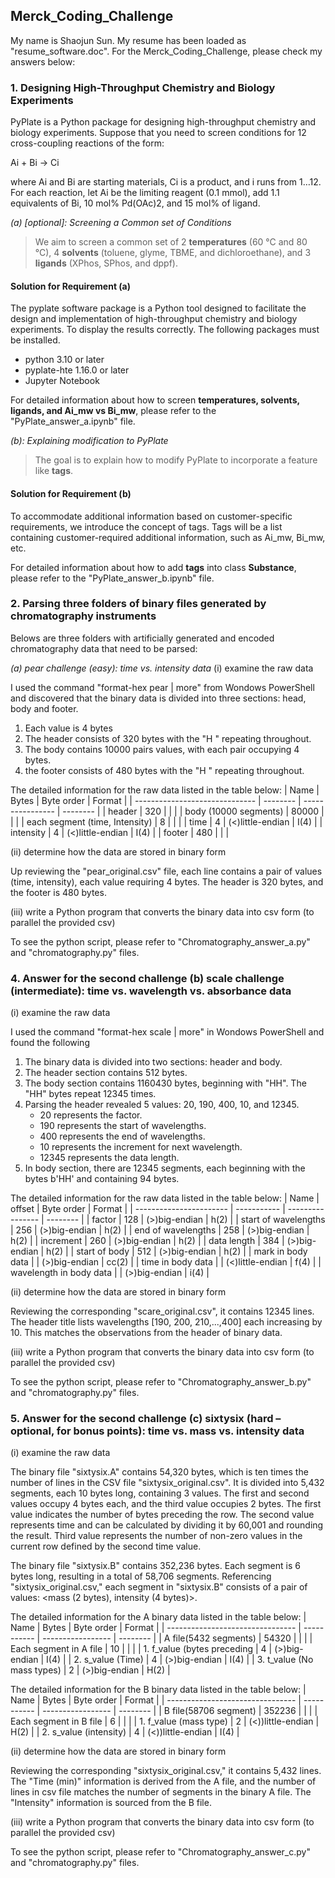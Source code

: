 ## Merck_Coding_Challenge
My name is Shaojun Sun. My resume has been loaded as "resume_software.doc". For the Merck_Coding_Challenge, please check my answers below:
### 1. Designing High-Throughput Chemistry and Biology Experiments
PyPlate is a Python package for designing high-throughput chemistry and biology experiments. Suppose that you need to screen conditions for 12 cross-coupling reactions of the form:

Ai + Bi → Ci

where Ai and Bi are starting materials, Ci is a product, and i runs from 1…12.  For each reaction, let Ai be the limiting reagent (0.1 mmol), add 1.1 equivalents of Bi, 10 mol% Pd(OAc)2, and 15 mol% of ligand. 

*(a) [optional]: Screening a Common set of Conditions*
>We aim to screen a common set of 2 **temperatures** (60 °C and 80 °C), 4 **solvents** (toluene, glyme, TBME, and dichloroethane), and 3 **ligands** (XPhos, SPhos, and dppf). 

#### Solution for Requirement (a)

The pyplate software package is a Python tool designed to facilitate the design and implementation of high-throughput chemistry and biology experiments. To display the results correctly. The following packages must be installed. 
   - python 3.10 or later
   - pyplate-hte 1.16.0 or later
   - Jupyter Notebook

For detailed information about how to screen **temperatures, solvents, ligands, and Ai_mw vs Bi_mw**, please refer to the "PyPlate_answer_a.ipynb" file.

*(b): Explaining modification to PyPlate*
> The goal is to explain how to modify PyPlate to incorporate a feature like **tags**.

#### Solution for Requirement (b)

To accommodate additional information based on customer-specific requirements, we introduce the concept of tags. Tags will be a list containing customer-required additional information, such as Ai_mw, Bi_mw, etc.

For detailed information about how to add **tags** into class **Substance**, please refer to the "PyPlate_answer_b.ipynb" file.

### 2. Parsing three folders of binary files generated by chromatography instruments
Belows are three folders with artificially generated and encoded chromatography data that need to be parsed:

*(a) pear challenge (easy): time vs. intensity data*
(i) examine the raw data

I used the command "format-hex pear | more" from Wondows PowerShell and discovered that the binary data is divided into three sections: head, body and footer.
1. Each value is 4 bytes
2. The header consists of 320 bytes with the "H   " repeating throughout.
3. The body contains 10000 pairs values, with each pair occupying 4 bytes.
4. the footer consists of 480 bytes with the "H   " repeating throughout.

The detailed information for the raw data listed in the table below:
| Name                           | Bytes    | Byte order       | Format   | 
| ------------------------------ | -------- | ---------------- | -------- |
| header                         | 320      |                  |          |
| body (10000 segments)          | 80000    |                  |          |
| each segment (time, Intensity) | 8        |                  |          |
| time                           | 4        | (<)little-endian | I(4)     |
| intensity                      | 4        | (<)little-endian | I(4)     |
| footer                         | 480      |                  |          |

(ii) determine how the data are stored in binary form

Up reviewing the "pear_original.csv" file, each line contains a pair of values (time, intensity), each value requiring 4 bytes. The header is 320 bytes, and the footer is 480 bytes.

(iii) write a Python program that converts the binary data into csv form (to parallel the provided csv)

To see the python script, please refer to "Chromatography_answer_a.py" and "chromatography.py" files.
### 4. Answer for the second challenge (b) scale challenge (intermediate): time vs. wavelength vs. absorbance data
(i) examine the raw data

I used the command "format-hex scale | more" in Wondows PowerShell and found the following
1. The binary data is divided into two sections: header and body.
2. The header section contains 512 bytes.
3. The body section contains 1160430 bytes, beginning with "HH". The "HH" bytes repeat 12345 times.
4. Parsing the header revealed 5 values: 20, 190, 400, 10, and 12345.
   * 20 represents the factor.
   * 190 represents the start of wavelengths.
   * 400 represents the end of wavelengths.
   * 10 represents the increment for next wavelength.
   * 12345 represents the data length.
5. In body section, there are 12345 segments, each beginning with the bytes b'HH' and containing 94 bytes.

The detailed information for the raw data listed in the table below:
| Name                    | offset      | Byte order       | Format   | 
| ----------------------- | ----------- | ---------------- | -------- |
| factor                  | 128         | (>)big-endian    | h(2)     |
| start of wavelengths    | 256         | (>)big-endian    | h(2)     |
| end of wavelengths      | 258         | (>)big-endian    | h(2)     |
| increment               | 260         | (>)big-endian    | h(2)     |
| data length             | 384         | (>)big-endian    | h(2)     |
| start of body           | 512         | (>)big-endian    | h(2)     |
| mark in body data       |             | (>)big-endian    | cc(2)    |
| time in body data       |             | (<)little-endian | f(4)     |
| wavelength in body data |             | (>)big-endian    | i(4)     |

(ii) determine how the data are stored in binary form

Reviewing the corresponding "scare_original.csv", it contains 12345 lines. The header title lists wavelengths [190, 200, 210,...,400] each increasing by 10. This matches the observations from the header of binary data.

(iii) write a Python program that converts the binary data into csv form (to parallel the provided csv)

To see the python script, please refer to "Chromatography_answer_b.py" and "chromatography.py" files.
### 5. Answer for the second challenge (c) sixtysix (hard – optional, for bonus points): time vs. mass vs. intensity data
(i) examine the raw data

The binary file "sixtysix.A" contains 54,320 bytes, which is ten times the number of lines in the CSV file "sixtysix_original.csv". It is divided into 5,432 segments, each 10 bytes long, containing 3 values. The first and second values occupy 4 bytes each, and the third value occupies 2 bytes. The first value indicates the number of bytes preceding the row. The second value represents time and can be calculated by dividing it by 60,001 and rounding the result. Third value represents the number of non-zero values in the current row defined by the second time value.

The binary file "sixtysix.B" contains 352,236 bytes. Each segment is 6 bytes long, resulting in a total of 58,706 segments. Referencing "sixtysix_original.csv," each segment in "sixtysix.B" consists of a pair of values: <mass (2 bytes), intensity (4 bytes)>.

The detailed information for the A binary data listed in the table below:
| Name                             | Bytes       | Byte order        | Format   | 
| -------------------------------- | ----------- | ----------------- | -------- |
| A file(5432 segments)            | 54320       |                   |          |
| Each segment in A file           | 10          |                   |          |
|    1.  f_value (bytes preceding  | 4           | (>)big-endian     | I(4)     |
|    2.  s_value (Time)            | 4           | (>)big-endian     | I(4)     |
|    3.  t_value (No mass types)   | 2           | (>)big-endian     | H(2)     |

The detailed information for the B binary data listed in the table below:
| Name                             | Bytes       | Byte order        | Format   | 
| -------------------------------- | ----------- | ----------------- | -------- |
| B file(58706 segment)            | 352236      |                   |          |
| Each segment in B file           | 6           |                   |          |
|    1.  f_value (mass type)       | 2           | (<))little-endian | H(2)     |
|    2.  s_value (intensity)       | 4           | (<))little-endian | I(4)     |


(ii) determine how the data are stored in binary form

Reviewing the corresponding "sixtysix_original.csv," it contains 5,432 lines. The "Time (min)" information is derived from the A file, and the number of lines in csv file matches the number of segments in the binary A file. The "Intensity" information is sourced from the B file.

(iii) write a Python program that converts the binary data into csv form (to parallel the provided csv)

To see the python script, please refer to "Chromatography_answer_c.py" and "chromatography.py" files.

